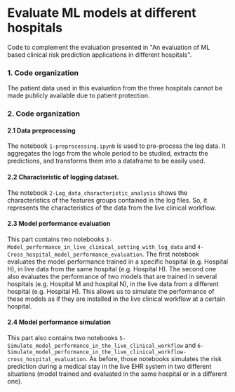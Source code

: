 # Evaluate ML models at different hospitals

Code to complement the evaluation presented in "An evaluation of ML based clinical risk prediction applications in different hospitals". 

### 1. Code organization

The patient data used in this evaluation from the three hospitals cannot be made publicly available due to patient protection.

### 2. Code organization

#### 2.1 Data preprocessing
The notebook `1-preprocessing.ipynb` is used to pre-process the log data. It aggregates the logs from the whole period to be studied, extracts the predictions, and transforms them into a dataframe to be easily used. 

#### 2.2 Characteristic of logging dataset.
The notebook `2-Log_data_characteristic_analysis` shows the characteristics of the features groups contained in the log files. So, it represents the characteristics of the data from the live clinical workflow.

#### 2.3 Model performance evaluation 
This part contains two notebooks `3-Model_performance_in_live_clinical_setting_with_log_data` and `4-Cross_hospital_model_performance_evaluation`. The first notebook evaluates the model performance trained in a specific hospital (e.g. Hospital H), in live data from the same hospital (e.g. Hospital H). The second one also evaluates the performance of two models that are trained in several hospitals (e.g. Hospital M and hospital N), in the live data from a different hospital (e.g. Hospital H). This allows us to simulate the performance of these models as if they are installed in the live clinical workflow at a certain hospital. 

#### 2.4 Model performance simulation 
This part also contains two notebooks `5-Simulate_model_performance_in_the_live_clinical_workflow` and `6-Simulate_model_performance_in_the_live_clinical_workflow-cross_hospital_evaluation`. As before, those notebooks simulates the risk prediction during a medical stay in the live EHR system in two different situations (model trained and evaluated in the same hospital or in a different one). 
